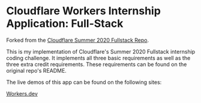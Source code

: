# Cloudflare Workers Internship Application: Full-Stack

Forked from the [Cloudflare Summer 2020 Fullstack Repo](https://github.com/cloudflare-internship-2020/internship-application-fullstack).

This is my implementation of Cloudflare's Summer 2020 Fullstack internship
coding challenge. It implements all three basic requirements as well as the
three extra credit requirements. These requirements can be found on the
original repo's README.

The live demos of this app can be found on the following sites:

[Workers.dev](https://internship-application-fullstack.agrant16.workers.dev)

